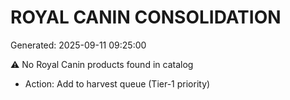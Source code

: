 # ROYAL CANIN CONSOLIDATION

Generated: 2025-09-11 09:25:00

⚠️ No Royal Canin products found in catalog
- Action: Add to harvest queue (Tier-1 priority)
